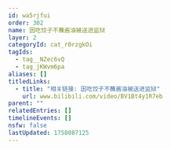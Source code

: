 ```yaml
---
id: wa5rjfui
order: 302
name: 因吃饺子不蘸酱油被送进监狱
layer: 2
categoryId: cat_r0rzgkOi
tagIds:
  - tag__NZec6vQ
  - tag_jKWvm6pa
aliases: []
titledLinks:
  - title: "相关链接: 因吃饺子不蘸酱油被送进监狱"
    url: www.bilibili.com/video/BV1Bt4y1R7eb
parent: ""
relatedEntries: []
timelineEvents: []
nsfw: false
lastUpdated: 1758087125
---
```


